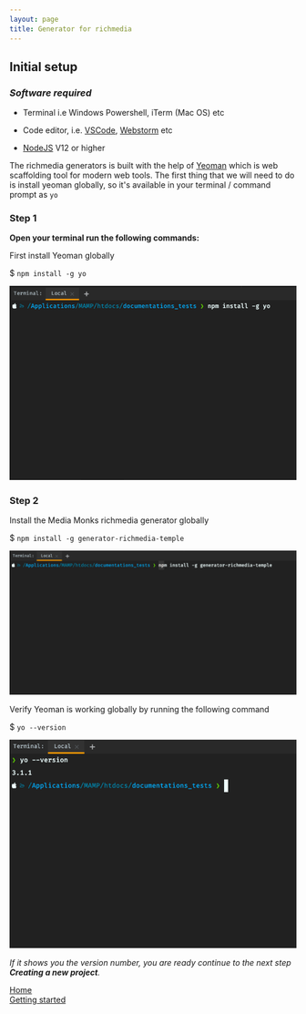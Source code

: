 ```yaml
---
layout: page
title: Generator for richmedia
---
```

## Initial setup
### _**Software required**_

-   Terminal i.e Windows Powershell, iTerm (Mac OS) etc

-   Code editor, i.e. <a href="https://code.visualstudio.com/" target="_blank">VSCode</a>,
    <a href="https://www.jetbrains.com/webstorm/" target="_blank">Webstorm</a> etc

-   <a href="https://nodejs.org/en/" target="_blank">NodeJS</a> V12 or higher

The richmedia generators is built with the help of [Yeoman](https://yeoman.io/) which is web scaffolding tool for 
modern web tools. The first thing that we will need to do is install yeoman globally, so it's available in your 
terminal / command prompt as `yo`

### Step 1

**Open your terminal run the following commands:**

First install Yeoman globally

$ `npm install -g yo`

![Screenshot install Yeoman](./assets/img/Screenshot_yoeman_install.png)

### Step 2

Install the Media Monks richmedia generator globally

$ `npm install -g generator-richmedia-temple`

![Screenshot install generator](./assets/img/Screenshot_install_generator.png)

Verify Yeoman is working globally by running the following command

$ `yo --version`

![Screenshot install generator](./assets/img/Screenshot_yo_--version.png)

_If it shows you the version number, you are ready continue to the next step **Creating a new project**._

<div class="container">
    <div class="link__item">
        <a href="./index.html"><i
        class="fas fa-long-arrow-alt-right"></i> Home</a>
    </div>
		<div class="link__item">
        <a href="./getting-started.html">Getting started <i
        class="fas fa-long-arrow-alt-right"></i></a>
    </div>
</div>
